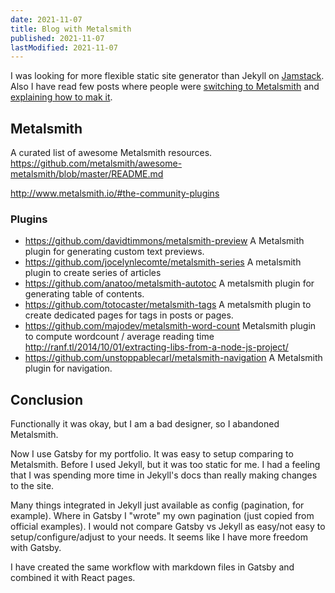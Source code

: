 ```yaml
---
date: 2021-11-07
title: Blog with Metalsmith 
published: 2021-11-07
lastModified: 2021-11-07
---
```


I was looking for more flexible static site generator than Jekyll on [Jamstack](https://jamstack.org/generators/). Also I have read few posts where people were [switching to Metalsmith](https://keetology.com/blog/rebuilding-keetology) and [explaining how to mak it](http://blakeembrey.com/articles/2014/09/building-a-blog-with-metalsmith/).


## Metalsmith

A curated list of awesome Metalsmith resources. https://github.com/metalsmith/awesome-metalsmith/blob/master/README.md 

http://www.metalsmith.io/#the-community-plugins

### Plugins

- https://github.com/davidtimmons/metalsmith-preview A Metalsmith plugin for generating custom text previews.
- https://github.com/jocelynlecomte/metalsmith-series A metalsmith plugin to create series of articles
- https://github.com/anatoo/metalsmith-autotoc A metalsmith plugin for generating table of contents.
- https://github.com/totocaster/metalsmith-tags A metalsmith plugin to create dedicated pages for tags in posts or pages.
- https://github.com/majodev/metalsmith-word-count Metalsmith plugin to compute wordcount / average reading time http://ranf.tl/2014/10/01/extracting-libs-from-a-node-js-project/
- https://github.com/unstoppablecarl/metalsmith-navigation A Metalsmith plugin for navigation.


## Conclusion

Functionally it was okay, but I am a bad designer, so I abandoned Metalsmith. 

Now I use Gatsby for my portfolio. It was easy to setup comparing to Metalsmith. Before I used Jekyll, but it was too static for me. I had a feeling that I was spending more time in Jekyll's docs than really making changes to the site. 

Many things integrated in Jekyll just available as config (pagination, for example). Where in Gatsby I "wrote" my own pagination (just copied from official examples). I would not compare Gatsby vs Jekyll as easy/not easy to setup/configure/adjust to your needs. It seems like I have more freedom with Gatsby. 

I have created the same workflow with markdown files in Gatsby and combined it with React pages.